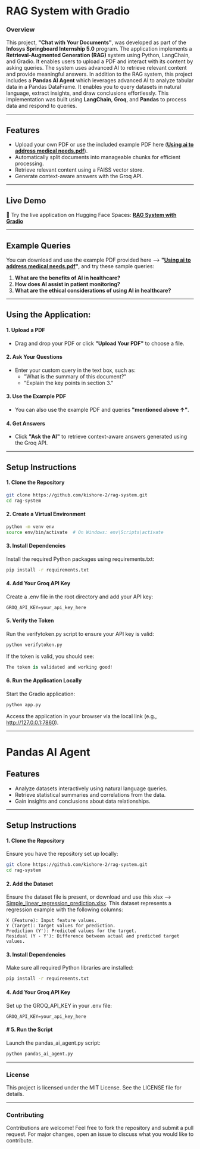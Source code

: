 # RAG System with Gradio

### Overview
This project, **"Chat with Your Documents"**, was developed as part of the **Infosys Springboard Internship 5.0** program. The application implements a **Retrieval-Augmented Generation (RAG)**  system using Python, LangChain, and Gradio. It enables users to upload a PDF and interact with its content by asking queries. The system uses advanced AI to retrieve relevant content and provide meaningful answers. In addition to the RAG system, this project includes a **Pandas AI Agent** which leverages advanced AI to analyze tabular data in a Pandas DataFrame. It enables you to query datasets in natural language, extract insights, and draw conclusions effortlessly. This implementation was built using **LangChain**, **Groq**, and **Pandas** to process data and respond to queries.

---

## Features
- Upload your own PDF or use the included example PDF here (**[Using ai to address medical needs.pdf](https://github.com/user-attachments/files/18259705/Using.ai.to.address.medical.needs.pdf)**).
- Automatically split documents into manageable chunks for efficient processing.
- Retrieve relevant content using a FAISS vector store.
- Generate context-aware answers with the Groq API.

---

## Live Demo
🎉 Try the live application on Hugging Face Spaces:  [**RAG System with Gradio**](https://huggingface.co/spaces/huggyy/rag-project)

---

## Example Queries


You can download and use the example PDF provided here -->  **"[Using ai to address medical needs.pdf](https://github.com/user-attachments/files/18259705/Using.ai.to.address.medical.needs.pdf)"**, and try these sample queries:
1. **What are the benefits of AI in healthcare?**
2. **How does AI assist in patient monitoring?**
3. **What are the ethical considerations of using AI in healthcare?**

---

## Using the Application:

#### 1. Upload a PDF
- Drag and drop your PDF or click **"Upload Your PDF"** to choose a file.

#### 2. Ask Your Questions
- Enter your custom query in the text box, such as:
  - "What is the summary of this document?"
  - "Explain the key points in section 3."

#### 3. Use the Example PDF
- You can also use the example PDF and queries **"mentioned above ↑"**.
  
#### 4. Get Answers
- Click **"Ask the AI"** to retrieve context-aware answers generated using the Groq API.

---

## Setup Instructions

#### 1. Clone the Repository
```bash
git clone https://github.com/kishore-2/rag-system.git
cd rag-system
```
#### 2. Create a Virtual Environment
```bash
python -m venv env
source env/bin/activate  # On Windows: env\Scripts\activate
```
#### 3. Install Dependencies
Install the required Python packages using requirements.txt:
```bash
pip install -r requirements.txt
```
#### 4. Add Your Groq API Key
Create a .env file in the root directory and add your API key:
```plaintext
GROQ_API_KEY=your_api_key_here
```
#### 5. Verify the Token
Run the verifytoken.py script to ensure your API key is valid:
```bash
python verifytoken.py
```
If the token is valid, you should see:
```csharp
The token is validated and working good!
```
#### 6. Run the Application Locally
Start the Gradio application:
```bash
python app.py
```
Access the application in your browser via the local link (e.g., http://127.0.0.1:7860).

---


# Pandas AI Agent

## Features
- Analyze datasets interactively using natural language queries.
- Retrieve statistical summaries and correlations from the data.
- Gain insights and conclusions about data relationships.

---

## Setup Instructions

#### 1. Clone the Repository
Ensure you have the repository set up locally:
```bash
git clone https://github.com/kishore-2/rag-system.git
cd rag-system
```
#### 2. Add the Dataset
Ensure the dataset file is present, or download and use this xlsx --> [Simple_linear_regression_prediction.xlsx](https://github.com/user-attachments/files/18259771/Simple_linear_regression_prediction.xlsx). 
This dataset represents a regression example with the following columns:
```plaintext
X (Feature): Input feature values.
Y (Target): Target values for prediction.
Prediction (Y'): Predicted values for the target.
Residual (Y - Y'): Difference between actual and predicted target values.
```
#### 3. Install Dependencies
Make sure all required Python libraries are installed:
```bash
pip install -r requirements.txt
```
#### 4. Add Your Groq API Key
Set up the GROQ_API_KEY in your .env file:
```plaintext
GROQ_API_KEY=your_api_key_here
```
#### # 5. Run the Script
Launch the pandas_ai_agent.py script:
```bash
python pandas_ai_agent.py
```

---

### License
This project is licensed under the MIT License. See the LICENSE file for details.

---

### Contributing
Contributions are welcome! Feel free to fork the repository and submit a pull request. For major changes, open an issue to discuss what you would like to contribute.

